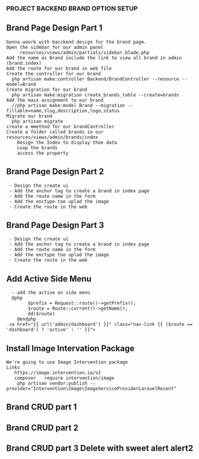 ### PROJECT BACKEND BRAND OPTION SETUP

 ## Brand Page Design Part 1
    Gonna woork with bacckend design for the brand page.
    Open the sidebar for our admin panel 
         resources/views/admin/partials/sidebar.blade.php
    Add the name as Brand include the link to view all brand in admin (brand.index)
    Add the route for our brand in web file
    Create the controller for our brand
      php artisan make:controller Backend/BrandController --resource --model=Brand
    Create migration for our brand
      php artisan make:migration create_brands_table --create=brands
    Add the mass assignment to our brand
      //php artisan make:model Brand --migration --fillable=name,slug,description,logo,status
    Migrate our brand
      php artisan migrate
    create a mmethod for our brandController
    Create a folder called brands in our resources/views/admin/brands/index
        Design the Index to display thee data 
        Loop the brands 
        access the property


 ## Brand Page Design Part 2
     - Design the create ui
     - Add the anchor tag to create a brand in index page
     - Add the route name in the form
     - Add the enctype too uplad the image
     - Create the route in the web

 ## Brand Page Design Part 3
     - Design the create ui
     - Add the anchor tag to create a brand in index page
     - Add the route name in the form
     - Add the enctype too uplad the image
     - Create the route in the web

 ## Add Active Side Menu
      - add the active on side menu
      @php
            $prefix = Request::route()->getPrefix();
            $route = Route::current()->getName();
            dd($route)
        @endphp
     <a href="{{ url('admin/dashboard') }}" class="nav-link {{ ($route == 'dashboard') ? 'active' : '' }}">

 ## Install Image Intervation Package
    We're going to use Image Intervention package
    Links
       https://image.intervention.io/v2
       composer   require intervention/image  
        php artisan vendor:publish --provider="Intervention\Image\ImageServiceProviderLaravelRecent"
 ## Brand CRUD  part 1
 ## Brand CRUD  part 2
 ## Brand CRUD  part 3 Delete with sweet alert alert2
